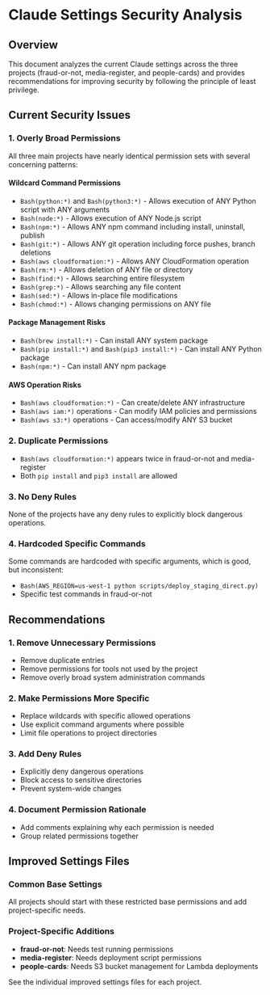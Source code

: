 # Claude Settings Security Analysis

## Overview
This document analyzes the current Claude settings across the three projects (fraud-or-not, media-register, and people-cards) and provides recommendations for improving security by following the principle of least privilege.

## Current Security Issues

### 1. Overly Broad Permissions
All three main projects have nearly identical permission sets with several concerning patterns:

#### Wildcard Command Permissions
- `Bash(python:*)` and `Bash(python3:*)` - Allows execution of ANY Python script with ANY arguments
- `Bash(node:*)` - Allows execution of ANY Node.js script
- `Bash(npm:*)` - Allows ANY npm command including install, uninstall, publish
- `Bash(git:*)` - Allows ANY git operation including force pushes, branch deletions
- `Bash(aws cloudformation:*)` - Allows ANY CloudFormation operation
- `Bash(rm:*)` - Allows deletion of ANY file or directory
- `Bash(find:*)` - Allows searching entire filesystem
- `Bash(grep:*)` - Allows searching any file content
- `Bash(sed:*)` - Allows in-place file modifications
- `Bash(chmod:*)` - Allows changing permissions on ANY file

#### Package Management Risks
- `Bash(brew install:*)` - Can install ANY system package
- `Bash(pip install:*)` and `Bash(pip3 install:*)` - Can install ANY Python package
- `Bash(npm:*)` - Can install ANY npm package

#### AWS Operation Risks
- `Bash(aws cloudformation:*)` - Can create/delete ANY infrastructure
- `Bash(aws iam:*)` operations - Can modify IAM policies and permissions
- `Bash(aws s3:*)` operations - Can access/modify ANY S3 bucket

### 2. Duplicate Permissions
- `Bash(aws cloudformation:*)` appears twice in fraud-or-not and media-register
- Both `pip install` and `pip3 install` are allowed

### 3. No Deny Rules
None of the projects have any deny rules to explicitly block dangerous operations.

### 4. Hardcoded Specific Commands
Some commands are hardcoded with specific arguments, which is good, but inconsistent:
- `Bash(AWS_REGION=us-west-1 python scripts/deploy_staging_direct.py)`
- Specific test commands in fraud-or-not

## Recommendations

### 1. Remove Unnecessary Permissions
- Remove duplicate entries
- Remove permissions for tools not used by the project
- Remove overly broad system administration commands

### 2. Make Permissions More Specific
- Replace wildcards with specific allowed operations
- Use explicit command arguments where possible
- Limit file operations to project directories

### 3. Add Deny Rules
- Explicitly deny dangerous operations
- Block access to sensitive directories
- Prevent system-wide changes

### 4. Document Permission Rationale
- Add comments explaining why each permission is needed
- Group related permissions together

## Improved Settings Files

### Common Base Settings
All projects should start with these restricted base permissions and add project-specific needs.

### Project-Specific Additions
- **fraud-or-not**: Needs test running permissions
- **media-register**: Needs deployment script permissions  
- **people-cards**: Needs S3 bucket management for Lambda deployments

See the individual improved settings files for each project.